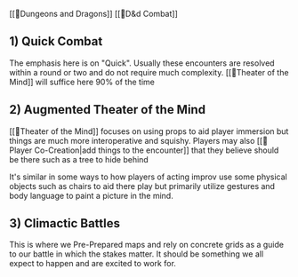 [[🌳Dungeons and Dragons]] [[🌿D&d Combat]]

## 1) Quick Combat 
The emphasis here is on "Quick". Usually these encounters are resolved within a round or two and do not require much complexity. [[🌱Theater of the Mind]] will suffice here 90% of the time

## 2) Augmented Theater of the Mind
[[🌱Theater of the Mind]]  focuses on using props to aid player immersion but things are much more interoperative and squishy. Players may also [[🌰Player Co-Creation|add things to the encounter]] that they believe should be there such as a tree to hide behind 

It's similar in some ways to how players of acting improv use some physical objects such as chairs to aid there play but primarily utilize gestures and body language to paint a picture in the mind.

## 3) Climactic Battles
This is where we Pre-Prepared maps and rely on concrete grids as a guide to our battle in which the stakes matter. It should be something we all expect to happen and are excited to work for.
